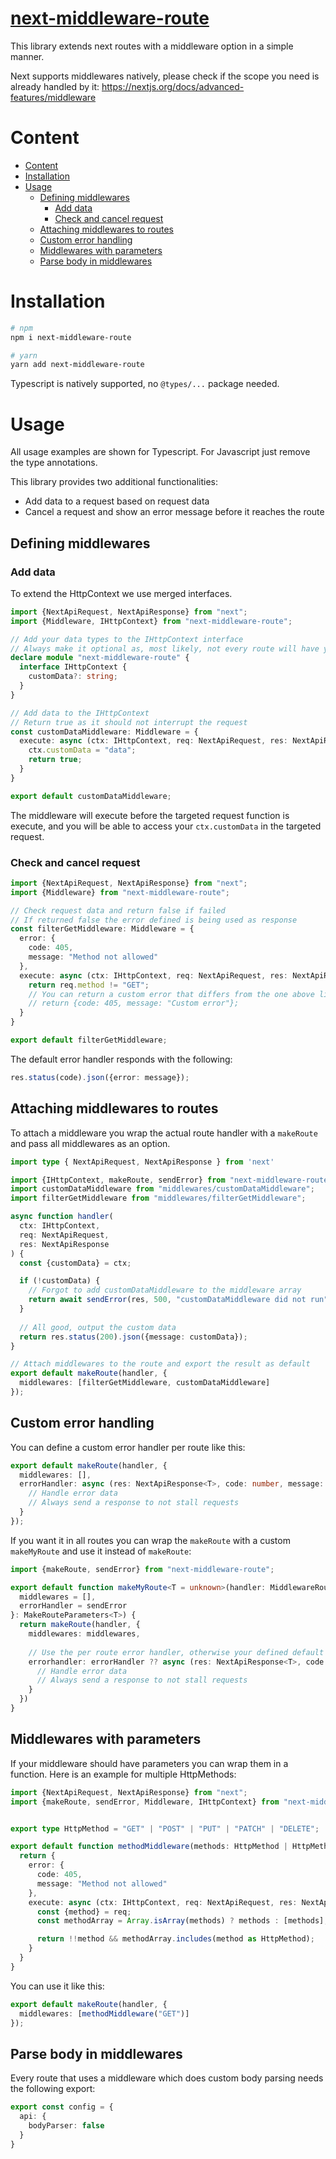 # [next-middleware-route](https://www.npmjs.com/package/next-middleware-route)

This library extends next routes with a middleware option in a simple manner.

Next supports middlewares natively, please check if the scope you need is already handled by it: https://nextjs.org/docs/advanced-features/middleware

# Content
<!-- TOC -->
* [Content](#content)
* [Installation](#installation)
* [Usage](#usage)
  * [Defining middlewares](#defining-middlewares)
    * [Add data](#add-data)
    * [Check and cancel request](#check-and-cancel-request)
  * [Attaching middlewares to routes](#attaching-middlewares-to-routes)
  * [Custom error handling](#custom-error-handling)
  * [Middlewares with parameters](#middlewares-with-parameters)
  * [Parse body in middlewares](#parse-body-in-middlewares)
<!-- TOC -->

# Installation

```bash
# npm
npm i next-middleware-route

# yarn
yarn add next-middleware-route
```

Typescript is natively supported, no `@types/...` package needed.

# Usage

All usage examples are shown for Typescript. For Javascript just remove the type annotations.

This library provides two additional functionalities: 
- Add data to a request based on request data
- Cancel a request and show an error message before it reaches the route
## Defining middlewares

### Add data

To extend the HttpContext we use merged interfaces.

```ts
import {NextApiRequest, NextApiResponse} from "next";
import {Middleware, IHttpContext} from "next-middleware-route";

// Add your data types to the IHttpContext interface
// Always make it optional as, most likely, not every route will have your middleware
declare module "next-middleware-route" {
  interface IHttpContext {
    customData?: string;
  }
}

// Add data to the IHttpContext 
// Return true as it should not interrupt the request
const customDataMiddleware: Middleware = {
  execute: async (ctx: IHttpContext, req: NextApiRequest, res: NextApiResponse) => {
    ctx.customData = "data";
    return true;
  }
}

export default customDataMiddleware;
```

The middleware will execute before the targeted request function is execute, and you will be able to access your 
`ctx.customData` in the targeted request.

### Check and cancel request

```ts
import {NextApiRequest, NextApiResponse} from "next";
import {Middleware} from "next-middleware-route";

// Check request data and return false if failed
// If returned false the error defined is being used as response
const filterGetMiddleware: Middleware = {
  error: {
    code: 405,
    message: "Method not allowed"
  },
  execute: async (ctx: IHttpContext, req: NextApiRequest, res: NextApiResponse) => {
    return req.method != "GET";
    // You can return a custom error that differs from the one above like this:
    // return {code: 405, message: "Custom error"};
  }
}

export default filterGetMiddleware;
```

The default error handler responds with the following: 
```ts
res.status(code).json({error: message});
```

## Attaching middlewares to routes

To attach a middleware you wrap the actual route handler with a `makeRoute` and pass all middlewares as an option.

```ts
import type { NextApiRequest, NextApiResponse } from 'next'

import {IHttpContext, makeRoute, sendError} from "next-middleware-route";
import customDataMiddleware from "middlewares/customDataMiddleware";
import filterGetMiddleware from "middlewares/filterGetMiddleware";

async function handler(
  ctx: IHttpContext,
  req: NextApiRequest,
  res: NextApiResponse
) {
  const {customData} = ctx;

  if (!customData) {
    // Forgot to add customDataMiddleware to the middleware array
    return await sendError(res, 500, "customDataMiddleware did not run");
  }
  
  // All good, output the custom data
  return res.status(200).json({message: customData});
}

// Attach middlewares to the route and export the result as default
export default makeRoute(handler, {
  middlewares: [filterGetMiddleware, customDataMiddleware]
});
```

## Custom error handling

You can define a custom error handler per route like this:

```ts
export default makeRoute(handler, {
  middlewares: [],
  errorHandler: async (res: NextApiResponse<T>, code: number, message: string): Promise<void> => {
    // Handle error data
    // Always send a response to not stall requests
  }
});
```

If you want it in all routes you can wrap the `makeRoute` with a custom `makeMyRoute` and use it instead of `makeRoute`:

```ts
import {makeRoute, sendError} from "next-middleware-route";

export default function makeMyRoute<T = unknown>(handler: MiddlewareRoute<T>, {
  middlewares = [],
  errorHandler = sendError
}: MakeRouteParameters<T>) {
  return makeRoute(handler, {
    middlewares: middlewares,
    
    // Use the per route error handler, otherwise your defined default
    errorhandler: errorHandler ?? async (res: NextApiResponse<T>, code: number, message: string): Promise<void> => {
      // Handle error data
      // Always send a response to not stall requests
    }
  })
}
```

## Middlewares with parameters

If your middleware should have parameters you can wrap them in a function. Here is an example for multiple HttpMethods:

```ts
import {NextApiRequest, NextApiResponse} from "next";
import {makeRoute, sendError, Middleware, IHttpContext} from "next-middleware-route";


export type HttpMethod = "GET" | "POST" | "PUT" | "PATCH" | "DELETE";

export default function methodMiddleware(methods: HttpMethod | HttpMethod[]): Middleware {
  return {
    error: {
      code: 405,
      message: "Method not allowed"
    },
    execute: async (ctx: IHttpContext, req: NextApiRequest, res: NextApiResponse): Promise<boolean> => {
      const {method} = req;
      const methodArray = Array.isArray(methods) ? methods : [methods];

      return !!method && methodArray.includes(method as HttpMethod);
    }
  }
}
```

You can use it like this: 

```ts
export default makeRoute(handler, {
  middlewares: [methodMiddleware("GET")]
});
```

## Parse body in middlewares

Every route that uses a middleware which does custom body parsing needs the following export: 
```ts
export const config = {
  api: {
    bodyParser: false
  }
}
```
